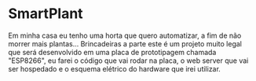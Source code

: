 # SmartPlant
Em minha casa eu tenho uma horta que quero automatizar, a fim de não morrer mais plantas... Brincadeiras a parte este é um projeto muito legal que será desenvolvido em uma placa de prototipagem chamada "ESP8266", eu farei o código que vai rodar na placa, o web server que vai ser hospedado e o esquema elétrico do hardware que irei utilizar.
